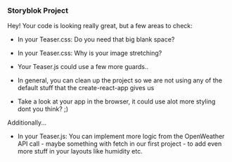 ### Storyblok Project
 
<!-- Task for 8. July -->
Hey! Your code is looking really great, but a few areas to check:
- In your Teaser.css: Do you need that big blank space?
- In your Teaser.css: Why is your image stretching?
- Your Teaser.js could use a few more guards..
- In general, you can clean up the project so we are not using any of the default stuff that the create-react-app gives us
 
- Take a look at your app in the browser, it could use alot more styling dont you think? ;)
 
Additionally...
- In your Teaser.js: You can implement more logic from the OpenWeather API call - maybe something with fetch in our first project - to add even more stuff in your layouts like humidity etc.